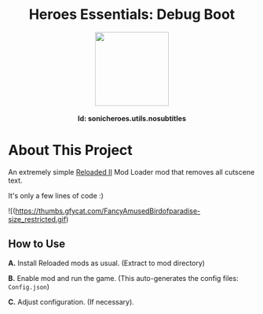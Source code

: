 <div align="center">
	<h1>Heroes Essentials: Debug Boot</h1>
	<img src="https://i.imgur.com/BjPn7rU.png" width="150" align="center" />
    <br/><br/>
<b>Id: sonicheroes.utils.nosubtitles</b>
</div>

# About This Project

An extremely simple [Reloaded II](https://github.com/Reloaded-Project/Reloaded-II) Mod Loader mod that removes all cutscene text.

It's only a few lines of code :)

![(https://thumbs.gfycat.com/FancyAmusedBirdofparadise-size_restricted.gif)


## How to Use
**A.** Install Reloaded mods as usual. (Extract to mod directory)

**B.** Enable mod and run the game. (This auto-generates the config files: `Config.json`)

**C.** Adjust configuration. (If necessary).